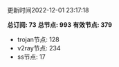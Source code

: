 更新时间2022-12-01 23:17:18

**总订阅: 73**
**总节点: 993**
**有效节点: 379**
- trojan节点: 128
- v2ray节点: 234
- ss节点: 17
